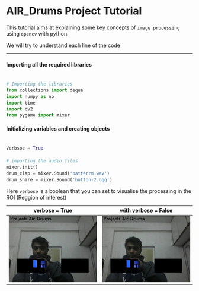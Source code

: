 # AIR_Drums Project Tutorial

This tutorial aims at explaining some key concepts of `image processing` using `opencv` with python.

We will try to understand each line of the [code](Air_Drums.py)


---
#### Importing all the required libraries 
```python

# Importing the libraries 
from collections import deque
import numpy as np
import time
import cv2
from pygame import mixer

````

####  Initializing variables and creating objects

```python

Verbsoe = True

# importing the audio files
mixer.init()
drum_clap = mixer.Sound('batterrm.wav')
drum_snare = mixer.Sound('button-2.ogg')

```

Here `verbose` is a boolean that you can set to visualise the processing 
in the ROI (Reggion of interest)

verbose = True | with verbose = False
--- | ---
![](Images/image1999.jpg) | ![](Images/image1999.jpg)
